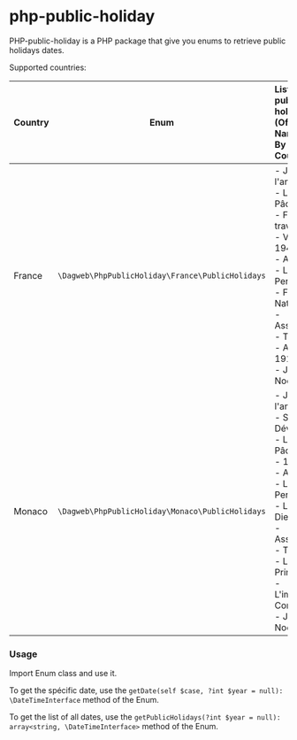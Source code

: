 # php-public-holiday

PHP-public-holiday is a PHP package that give you enums to retrieve public holidays dates.

Supported countries:

| Country |                         Enum                         | Listed public holidays (Official Name used By Country)                                                                                                                                                                                      |
|:--------|:----------------------------------------------------:|:--------------------------------------------------------------------------------------------------------------------------------------------------------------------------------------------------------------------------------------------|
| France  | ```\Dagweb\PhpPublicHoliday\France\PublicHolidays``` | - Jour de l'an<br/>- Lundi de Pâques<br/>- Fête du travail<br/>- Victoire 1945<br/>- Ascension<br/>- Lundi de Pentecôte<br/>- Fête Nationale<br/>- Assomption<br/>- Toussaint<br/>- Armistice 1918<br/>- Jour de Noël                       |
| Monaco  | ```\Dagweb\PhpPublicHoliday\Monaco\PublicHolidays``` | - Jour de l'an<br/>- Sainte Dévote<br/>- Lundi de Pâques<br/>- 1er Mai<br/>- Ascension<br/>- Lundi de Pentecôte<br/>- La Fête Dieu<br/>- Assomption<br/>- Toussaint<br/>- La Fête du Prince<br/>- L'immaculée Conception<br/>- Jour de Noël |

### Usage
Import Enum class and use it.

To get the spécific date, use the ```getDate(self $case, ?int $year = null): \DateTimeInterface``` method of the Enum.

To get the list of all dates, use the ```getPublicHolidays(?int $year = null): array<string, \DateTimeInterface>``` method of the Enum.

